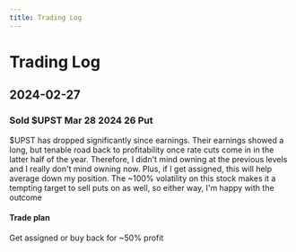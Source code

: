 ```yaml
---
title: Trading Log
---
```


# Trading Log
## 2024-02-27
### Sold $UPST Mar 28 2024 26 Put
$UPST has dropped significantly since earnings. Their earnings showed a long, but tenable road back to profitability once rate cuts come in in the latter
half of the year. Therefore, I didn't mind owning at the previous levels and I really don't mind owning now. Plus, if I get assigned, this will help average
down my position. The ~100% volatility on this stock makes it a tempting target to sell puts on as well, so either way, I'm happy with the outcome
#### Trade plan
Get assigned or buy back for ~50% profit